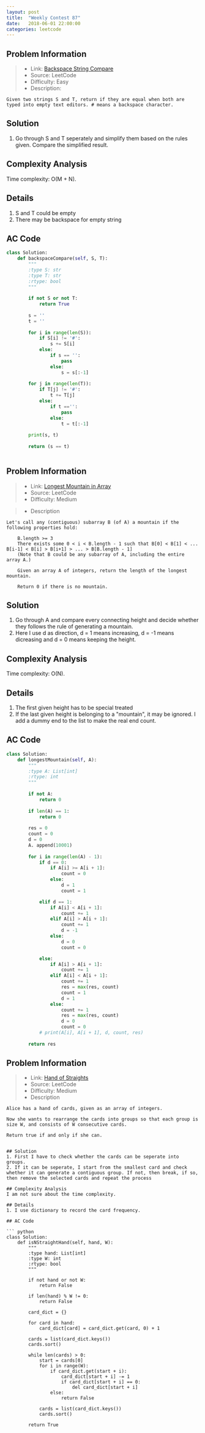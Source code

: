 ```yaml
---
layout: post
title:  "Weekly Contest 87"
date:   2018-06-01 22:00:00
categories: leetcode
---
```



## Problem Information

> * Link: [Backspace String Compare](https://leetcode.com/problems/backspace-string-compare/description/)
> * Source: LeetCode
> * Difficulty: Easy
> * Description:
```
Given two strings S and T, return if they are equal when both are typed into empty text editors. # means a backspace character.
```

## Solution
1. Go through S and T seperately and simplify them based on the rules given. Compare the simplified result.

## Complexity Analysis
Time complexity: O(M + N). 

## Details
1. S and T could be empty
2. There may be backspace for empty string

## AC Code

``` python
class Solution:
    def backspaceCompare(self, S, T):
        """
        :type S: str
        :type T: str
        :rtype: bool
        """
        
        if not S or not T:
            return True
        
        s = ''
        t = ''
        
        for i in range(len(S)):
            if S[i] != '#':
                s += S[i]
            else:
                if s == '':
                    pass
                else:
                    s = s[:-1]
        
        for j in range(len(T)):
            if T[j] != '#':
                t += T[j]
            else:
                if t =='':
                    pass
                else:
                    t = t[:-1]
                    
        print(s, t)
        
        return (s == t)
                    
```

## Problem Information

> * Link: [Longest Mountain in Array](https://leetcode.com/contest/weekly-contest-87/problems/longest-mountain-in-array/)
> * Source: LeetCode
> * Difficulty: Medium

> * Description
```
Let's call any (contiguous) subarray B (of A) a mountain if the following properties hold:

	B.length >= 3
	There exists some 0 < i < B.length - 1 such that B[0] < B[1] < ... B[i-1] < B[i] > B[i+1] > ... > B[B.length - 1]
	(Note that B could be any subarray of A, including the entire array A.)

	Given an array A of integers, return the length of the longest mountain. 

	Return 0 if there is no mountain.
```

## Solution
1. Go through A and compare every connecting height and decide whether they follows the rule of generating a mountain.
2. Here I use d as direction, d = 1 means increasing, d = -1 means dicreasing and d = 0 means keeping the height.

## Complexity Analysis
Time complexity: O(N). 

## Details
1. The first given height has to be special treated
2. If the last given height is belonging to a "mountain", it may be ignored. I add a dummy end to the list to make the real end count.

## AC Code

``` python
class Solution:
    def longestMountain(self, A):
        """
        :type A: List[int]
        :rtype: int
        """
        
        if not A:
            return 0
        
        if len(A) == 1:
            return 0
        
        res = 0
        count = 0
        d = 0
        A. append(10001)
        
        for i in range(len(A) - 1):
            if d == 0:
                if A[i] >= A[i + 1]:
                    count = 0
                else:
                    d = 1
                    count = 1

            elif d == 1:
                if A[i] < A[i + 1]:
                    count += 1
                elif A[i] > A[i + 1]:
                    count += 1
                    d = -1
                else:
                    d = 0
                    count = 0

            else:
                if A[i] > A[i + 1]:
                    count += 1
                elif A[i] < A[i + 1]:
                    count += 1
                    res = max(res, count)
                    count = 1
                    d = 1
                else:
                    count += 1
                    res = max(res, count)
                    d = 0
                    count = 0
            # print(A[i], A[i + 1], d, count, res)
                    
        return res                  
```

## Problem Information

> * Link: [Hand of Straights](https://leetcode.com/contest/weekly-contest-87/problems/hand-of-straights/)
> * Source: LeetCode
> * Difficulty: Medium
> * Description
```
Alice has a hand of cards, given as an array of integers.

Now she wants to rearrange the cards into groups so that each group is size W, and consists of W consecutive cards.

Return true if and only if she can.
```

```

## Solution
1. First I have to check whether the cards can be seperate into groups.
2. If it can be seperate, I start from the smallest card and check whether it can generate a contiguous group. If not, then break, if so, then remove the selected cards and repeat the process

## Complexity Analysis
I am not sure about the time complexity.

## Details
1. I use dictionary to record the card frequency.

## AC Code

``` python
class Solution:
    def isNStraightHand(self, hand, W):
        """
        :type hand: List[int]
        :type W: int
        :rtype: bool
        """
        
        if not hand or not W:
            return False
        
        if len(hand) % W != 0:
            return False
        
        card_dict = {}
        
        for card in hand:
            card_dict[card] = card_dict.get(card, 0) + 1
            
        cards = list(card_dict.keys())
        cards.sort()
        
        while len(cards) > 0:
            start = cards[0]
            for i in range(W):
                if card_dict.get(start + i):
                    card_dict[start + i] -= 1
                    if card_dict[start + i] == 0:
                        del card_dict[start + i]
                else:
                    return False
            
            cards = list(card_dict.keys())
            cards.sort()
            
        return True            
```





[jekyll-docs]: https://jekyllrb.com/docs/home
[jekyll-gh]:   https://github.com/jekyll/jekyll
[jekyll-talk]: https://talk.jekyllrb.com/

